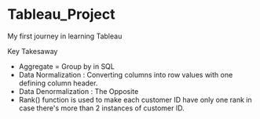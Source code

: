 # Tableau_Project
My first journey in learning Tableau

Key Takesaway

- Aggregate = Group by in SQL
- Data Normalization : Converting columns into row values with one defining column header.
- Data Denormalization : The Opposite
- Rank() function is used to make each customer ID have only one rank in case there's more than 2 instances of customer ID.